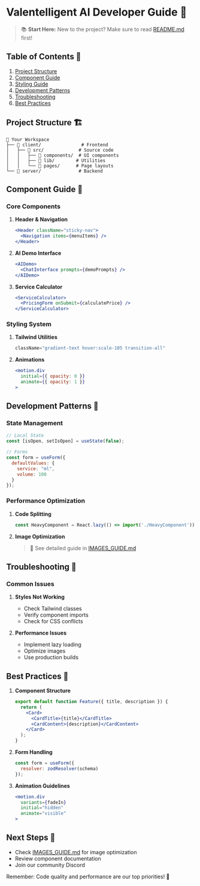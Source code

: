 # Valentelligent AI Developer Guide 🚀

> 📚 **Start Here:** New to the project? Make sure to read [README.md](README.md) first!

## Table of Contents 📑

1. [Project Structure](#project-structure)
2. [Component Guide](#component-guide)
3. [Styling Guide](#styling-guide)
4. [Development Patterns](#development-patterns)
5. [Troubleshooting](#troubleshooting)
6. [Best Practices](#best-practices)

## Project Structure 🏗️

```
📁 Your Workspace
├── 📁 client/               # Frontend
│   ├── 📁 src/             # Source code
│   │   ├── 📁 components/  # UI components
│   │   ├── 📁 lib/        # Utilities
│   │   └── 📁 pages/      # Page layouts
└── 📁 server/              # Backend
```

## Component Guide 🎨

### Core Components

1. **Header & Navigation**
   ```jsx
   <Header className="sticky-nav">
     <Navigation items={menuItems} />
   </Header>
   ```

2. **AI Demo Interface**
   ```jsx
   <AIDemo>
     <ChatInterface prompts={demoPrompts} />
   </AIDemo>
   ```

3. **Service Calculator**
   ```jsx
   <ServiceCalculator>
     <PricingForm onSubmit={calculatePrice} />
   </ServiceCalculator>
   ```

### Styling System

1. **Tailwind Utilities**
   ```jsx
   className="gradient-text hover:scale-105 transition-all"
   ```

2. **Animations**
   ```jsx
   <motion.div
     initial={{ opacity: 0 }}
     animate={{ opacity: 1 }}
   >
   ```

## Development Patterns 🔄

### State Management

```jsx
// Local State
const [isOpen, setIsOpen] = useState(false);

// Forms
const form = useForm({
  defaultValues: {
    service: "ml",
    volume: 100
  }
});
```

### Performance Optimization

1. **Code Splitting**
   ```jsx
   const HeavyComponent = React.lazy(() => import('./HeavyComponent'));
   ```

2. **Image Optimization**
   > 🔗 See detailed guide in [IMAGES_GUIDE.md](client/src/components/IMAGES_GUIDE.md)

## Troubleshooting 🔧

### Common Issues

1. **Styles Not Working**
   - Check Tailwind classes
   - Verify component imports
   - Check for CSS conflicts

2. **Performance Issues**
   - Implement lazy loading
   - Optimize images
   - Use production builds

## Best Practices 📝

1. **Component Structure**
   ```jsx
   export default function Feature({ title, description }) {
     return (
       <Card>
         <CardTitle>{title}</CardTitle>
         <CardContent>{description}</CardContent>
       </Card>
     );
   }
   ```

2. **Form Handling**
   ```jsx
   const form = useForm({
     resolver: zodResolver(schema)
   });
   ```

3. **Animation Guidelines**
   ```jsx
   <motion.div
     variants={fadeIn}
     initial="hidden"
     animate="visible"
   >
   ```

## Next Steps 🎯

- Check [IMAGES_GUIDE.md](client/src/components/IMAGES_GUIDE.md) for image optimization
- Review component documentation
- Join our community Discord

Remember: Code quality and performance are our top priorities! 💪
